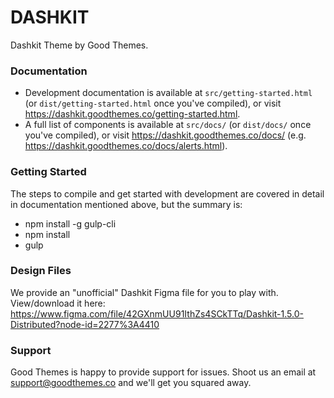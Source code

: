 # DASHKIT

Dashkit Theme by Good Themes.

### Documentation

- Development documentation is available at `src/getting-started.html` (or `dist/getting-started.html` once you've compiled), or visit https://dashkit.goodthemes.co/getting-started.html.
- A full list of components is available at `src/docs/` (or `dist/docs/` once you've compiled), or visit https://dashkit.goodthemes.co/docs/ (e.g. https://dashkit.goodthemes.co/docs/alerts.html).

### Getting Started

The steps to compile and get started with development are covered in detail in documentation mentioned above, but the summary is:

- npm install -g gulp-cli
- npm install
- gulp

### Design Files

We provide an "unofficial" Dashkit Figma file for you to play with. View/download it here: https://www.figma.com/file/42GXnmUU91IthZs4SCkTTq/Dashkit-1.5.0-Distributed?node-id=2277%3A4410

### Support

Good Themes is happy to provide support for issues. Shoot us an email at support@goodthemes.co and we'll get you squared away.
